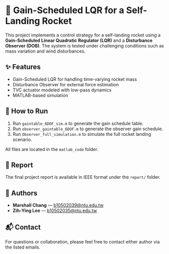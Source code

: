 # 🚀 Gain-Scheduled LQR for a Self-Landing Rocket

This project implements a control strategy for a self-landing rocket using a **Gain-Scheduled Linear Quadratic Regulator (LQR)** and a **Disturbance Observer (DOB)**. The system is tested under challenging conditions such as mass variation and wind disturbances.

## ✨ Features

- Gain-Scheduled LQR for handling time-varying rocket mass
- Disturbance Observer for external force estimation
- TVC actuator modeled with low-pass dynamics
- MATLAB-based simulation

## 📂 How to Run

1. Run `gaintable_6DOF_sim.m` to generate the gain schedule table.
2. Run `observer_gaintable_6DOF.m` to generate the observer gain schedule.
3. Run `Observer_full_simulation.m` to simulate the full rocket landing scenario.

All files are located in the `matlab_code` folder.

## 📄 Report

The final project report is available in IEEE format under the `report/` folder.

## 👥 Authors

- **Marshall Chang** — b10502039@ntu.edu.tw
- **Zih-Ying Lee** — b10502035@ntu.edu.tw

## 📬 Contact

For questions or collaboration, please feel free to contact either author via the listed emails.
